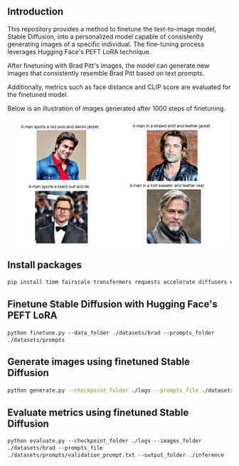 

## Introduction

This repository provides a method to finetune the text-to-image model, Stable Diffusion, into a personalized model capable of consistently generating images of a specific individual. The fine-tuning process leverages Hugging Face's PEFT LoRA technique.

After finetuning with Brad Pitt's images, the model can generate new images that consistently resemble Brad Pitt based on text prompts.

Additionally, metrics such as face distance and CLIP score are evaluated for the finetuned model.

Below is an illustration of images generated after 1000 steps of finetuning.

![generated](.\images\generated.png)

## Install packages

```bash
pip install timm fairscale transformers requests accelerate diffusers einop safetensors voluptuous jax peft deepface tensorflow keras
```

## Finetune  Stable Diffusion with Hugging Face's PEFT LoRA

```
python finetune.py --data_folder ./datasets/brad --prompts_folder ./datasets/prompts 
```

## Generate images using finetuned Stable Diffusion

```bash
python generate.py --checkpoint_folder ./logs --prompts_file ./datasets/prompts/validation_prompt.txt --output_folder ./generated_images --num_images 1
```

## Evaluate metrics using finetuned Stable Diffusion

```
python evaluate.py --checkpoint_folder ./logs --images_folder ./datasets/brad --prompts_file ./datasets/prompts/validation_prompt.txt --output_folder ./inference 
```

